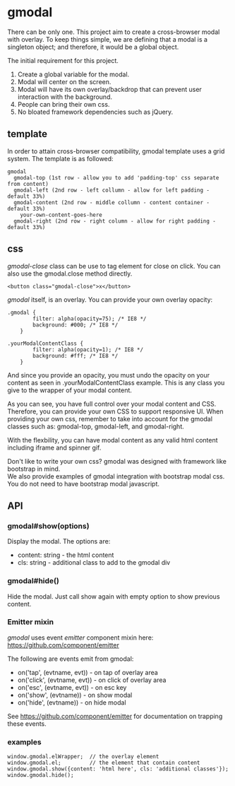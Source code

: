 # gmodal
There can be only one.  This project aim to create a cross-browser modal with overlay. 
To keep things simple, we are defining that a modal is a singleton object; and therefore, it would be a global object.

The initial requirement for this project.

1. Create a global variable for the modal.
2. Modal will center on the screen.
3. Modal will have its own overlay/backdrop that can prevent user interaction with the background.
4. People can bring their own css.
5. No bloated framework dependencies such as jQuery.

## template
In order to attain cross-browser compatibility, gmodal template uses a grid system.  The
template is as followed:
```
gmodal
  gmodal-top (1st row - allow you to add 'padding-top' css separate from content)
  gmodal-left (2nd row - left collumn - allow for left padding - default 33%)
  gmodal-content (2nd row - middle collumn - content container - default 33%)
    your-own-content-goes-here
  gmodal-right (2nd row - right column - allow for right padding - default 33%)
```
  
## css
*gmodal-close* class can be use to tag element for close on click.  You can also 
use the gmodal.close method directly.
```
<button class="gmodal-close">x</button>
```

*gmodal* itself, is an overlay.  You can provide your own overlay opacity:
```
.gmodal {
		filter: alpha(opacity=75); /* IE8 */
		background: #000; /* IE8 */
	}

.yourModalContentClass {
		filter: alpha(opacity=1); /* IE8 */
		background: #fff; /* IE8 */
	}
```
And since you provide an opacity, you must undo the opacity on your content 
as seen in .yourModalContentClass example.  This is any class you give to
the wrapper of your modal content.  

As you can see, you have full control over your modal content and CSS.  Therefore,
you can provide your own CSS to support responsive UI.  When providing your own css,
remember to take into account for the gmodal classes such as: gmodal-top, gmodal-left,
and gmodal-right.

With the flexbility, you can have modal content as any valid html content including
iframe and spinner gif. 

Don't like to write your own css?  gmodal was designed with framework like bootstrap in mind.  
We also provide examples of gmodal integration with bootstrap modal css.  You do not
need to have bootstrap modal javascript.

## API

### gmodal#show(options)
 Display the modal.  The options are:
 * content: string - the html content
 * cls: string - additional class to add to the gmodal div

### gmodal#hide()
 Hide the modal.  Just call show again with empty option to show previous content.

### Emitter mixin
*gmodal* uses event *emitter* component mixin here: https://github.com/component/emitter

The following are events emit from gmodal:
* on('tap', (evtname, evt)) - on tap of overlay area
* on('click', (evtname, evt)) - on click of overlay area
* on('esc', (evtname, evt)) - on esc key
* on('show', (evtname)) - on show modal
* on('hide', (evtname)) - on hide modal

See https://github.com/component/emitter for documentation on trapping these events.

### examples
```
window.gmodal.elWrapper;  // the overlay element
window.gmodal.el;         // the element that contain content
window.gmodal.show({content: 'html here', cls: 'additional classes'});
window.gmodal.hide();
```
